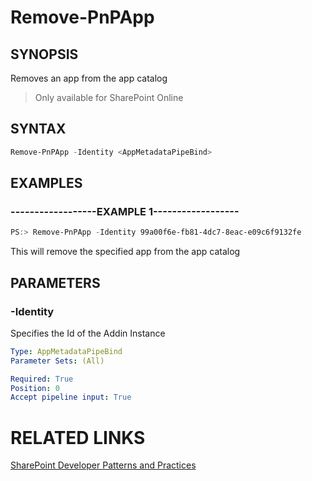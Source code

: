 # Remove-PnPApp

## SYNOPSIS
Removes an app from the app catalog

>Only available for SharePoint Online

## SYNTAX 

```powershell
Remove-PnPApp -Identity <AppMetadataPipeBind>
```

## EXAMPLES

### ------------------EXAMPLE 1------------------
```powershell
PS:> Remove-PnPApp -Identity 99a00f6e-fb81-4dc7-8eac-e09c6f9132fe
```

This will remove the specified app from the app catalog

## PARAMETERS

### -Identity
Specifies the Id of the Addin Instance

```yaml
Type: AppMetadataPipeBind
Parameter Sets: (All)

Required: True
Position: 0
Accept pipeline input: True
```

# RELATED LINKS

[SharePoint Developer Patterns and Practices](http://aka.ms/sppnp)